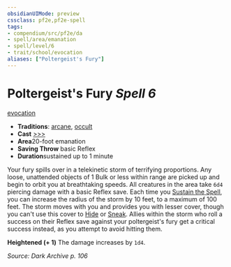 ```yaml
---
obsidianUIMode: preview
cssclass: pf2e,pf2e-spell
tags:
- compendium/src/pf2e/da
- spell/area/emanation
- spell/level/6
- trait/school/evocation
aliases: ["Poltergeist's Fury"]
---
```

# Poltergeist's Fury *Spell 6*   
[evocation](evocation.md)  

- **Traditions**: [arcane](arcane.md), [occult](occult.md)
- **Cast** [>>>](chapter-9-playing-the-game.md#Actions "Three-Action") 
- **Area**20-foot emanation
- **Saving Throw**  basic Reflex
- **Duration**sustained up to 1 minute

Your fury spills over in a telekinetic storm of terrifying proportions. Any loose, unattended objects of 1 Bulk or less within range are picked up and begin to orbit you at breathtaking speeds. All creatures in the area take `6d4` piercing damage with a basic Reflex save. Each time you [Sustain the Spell](sustain-a-spell.md), you can increase the radius of the storm by 10 feet, to a maximum of 100 feet. The storm moves with you and provides you with lesser cover, though you can't use this cover to [Hide](rules/actions/hide.md) or [Sneak](sneak.md). Allies within the storm who roll a success on their Reflex save against your poltergeist's fury get a critical success instead, as you attempt to avoid hitting them.

**Heightened (+ 1)** The damage increases by `1d4`.

*Source: Dark Archive p. 106*